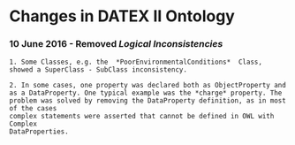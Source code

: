 #   Changes in DATEX II Ontology

### 10 June 2016 - Removed *Logical Inconsistencies*

    1. Some Classes, e.g. the  *PoorEnvironmentalConditions*  Class, showed a SuperClass - SubClass inconsistency. 

    2. In some cases, one property was declared both as ObjectProperty and  as a DataProperty. One typical example was the *charge* property. The problem was solved by removing the DataProperty definition, as in most of the cases
    complex statements were asserted that cannot be defined in OWL with Complex
    DataProperties.